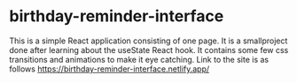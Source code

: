 # birthday-reminder-interface
This is a simple React application consisting of one page. It is a smallproject done after learning about the useState React hook.
It contains some few css transitions and animations to make it eye catching.
Link to the site is as follows
https://birthday-reminder-interface.netlify.app/
